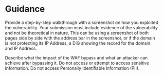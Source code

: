 # Guidance

Provide a step-by-step walkthrough with a screenshot on how you exploited the vulnerability. Your submission must include evidence of the vulnerability and not be theoretical in nature.
This can be using a screenshot of both pages side by side with the address bar in the screenshot, or if the domain is not protecting its IP Address, a DIG showing the record for the domain and IP Address.

Describe what the impact of the WAF bypass and what an attacker can achieve after bypassing it. Do not access or attempt to access sensitive information. Do not access Personally Identifiable Information (PII).
